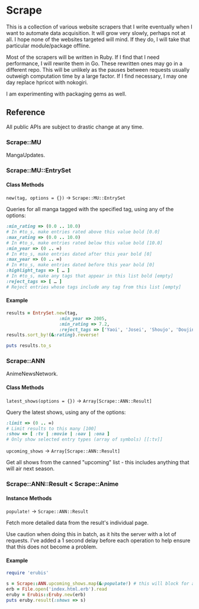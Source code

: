 # Scrape

This is a collection of various website scrapers that I write eventually when I want to automate data acquisition. It will grow very slowly, perhaps not at all. I hope none of the websites targeted will mind. If they do, I will take that particular module/package offline.

Most of the scrapers will be written in Ruby. If I find that I need performance, I will rewrite them in Go. These rewritten ones may go in a different repo. This will be unlikely as the pauses between requests usually outweigh computation time by a large factor. If I find necessary, I may one day replace hpricot with nokogiri.

I am experimenting with packaging gems as well.

## Reference

All public APIs are subject to drastic change at any time.

### Scrape::MU

MangaUpdates.

### Scrape::MU::EntrySet

#### Class Methods

`new(tag, options = {})` → `Scrape::MU::EntrySet`

Queries for all manga tagged with the specified tag, using any of the options:

```ruby
:min_rating => (0.0 .. 10.0)
# In #to_s, make entries rated above this value bold [0.0]
:max_rating => (0.0 .. 10.0)
# In #to_s, make entries rated below this value bold [10.0]
:min_year => (0 .. ∞)
# In #to_s, make entries dated after this year bold [0]
:max_year => (0 .. ∞)
# In #to_s, make entries dated before this year bold [0]
:highlight_tags => [ … ]
# In #to_s, make any tags that appear in this list bold [empty]
:reject_tags => [ … ]
# Reject entries whose tags include any tag from this list [empty]
```

#### Example

```ruby
results = EntrySet.new(tag,
					:min_year => 2005,
					:min_rating => 7.2,
					:reject_tags => ['Yaoi', 'Josei', 'Shoujo', 'Doujinshi', 'Hentai', 'Shotacon', 'Shounen Ai', 'Shoujo Ai', 'Yuri'])
results.sort_by!(&:rating).reverse!

puts results.to_s
```

### Scrape::ANN

AnimeNewsNetwork.

#### Class Methods

`latest_shows(options = {})` → `Array[Scrape::ANN::Result]`

Query the latest shows, using any of the options:

```ruby
:limit => (0 .. ∞)
# Limit results to this many [100]
:show => [ :tv | :movie | :oav | :ona ]
# Only show selected entry types (array of symbols) [[:tv]]
```

`upcoming_shows` → `Array[Scrape::ANN::Result]`

Get all shows from the canned "upcoming" list - this includes anything that will air next season.

### Scrape::ANN::Result &lt; Scrape::Anime

#### Instance Methods

`populate!` → `Scrape::ANN::Result`

Fetch more detailed data from the result's individual page.

Use caution when doing this in batch, as it hits the server with a lot of requests. I've added a 1 second delay before each operation to help ensure that this does not become a problem.

#### Example

```ruby
require 'erubis'

s = Scrape::ANN.upcoming_shows.map(&:populate!) # this will block for around 30s to a minute
erb = File.open('index.html.erb').read
eruby = Erubis::Eruby.new(erb)
puts eruby.result(:shows => s)
```
